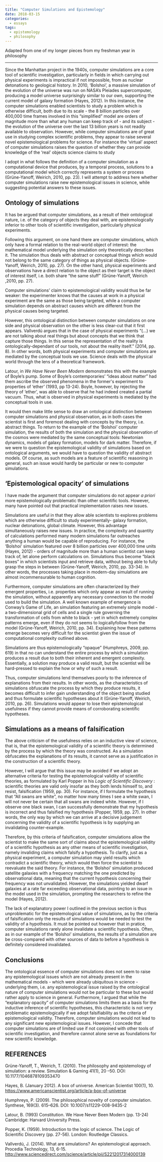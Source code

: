 ```yaml
---
title: "Computer Simulations and Epistemology"
date: 2018-03-15
categories:
  - essays
tags:
  - epistemology
  - philosophy
---
```


Adapted from one of my longer pieces from my freshman year in philosophy

---
Since the Manhattan project in the 1940s, computer simulations are a core tool of scientific investigation, particularly in fields  in which carrying out physical experiments is impractical if not impossible, from as nuclear detonations to geological history. 
In 2010, ‘Bolshoi’, a massive simulation of the evolution of the universe was run on NASA’s Pleiades supercomputer, producing a model universe surprisingly similar to our own, supporting the current model of galaxy formation (Hayes, 2012). In this instance, the computer simulations enabled scientists to study a problem which is otherwise difficult, both due to its scale - the 8 billion particles over 400,000 time frames involved in this “simplified” model are orders of magnitude more than what any human can keep track of - and its subject - the evolution of the universe over the last 13 billion years is not readily available to observation. 
However, while computer simulations are of great use in studying complex scientific problems, they appear to raise several novel epistemological problems for science.  For instance the ‘virtual’ aspect of computer simulations raises the question of whether they can provide knowledge of the ‘real’ objects science claims to study  

I adopt in what follows the definition of a computer simulation as a computational device that produces, by a temporal process, solutions to a computational model which correctly represents a system or process (Grüne-Yanoff, Weirich, 2010, pp. 23).
I will attempt to address here whether computer simulations raise new epistemological issues in science, while suggesting potential answers to these issues.

## Ontology of simulations
It has be argued that computer simulations, as a result of their ontological nature, i.e. of the category of objects they deal with, are epistemologically inferior to other tools of scientific investigation, particularly physical experiments.  

Following this argument, on one hand there are computer simulations, which only have a formal relation to the real-world object of interest: the mathematical model underlying the simulation only theoretically describes it. The simulation thus deals with abstract or conceptual things which would not belong to the same category of things as physical objects. (Grüne-Yanoff, Weirich, 2010, pp. 27). On the other hand, physical experiments and observations  have a direct relation to the object as their target is the object of interest itself, i.e. both share “the same stuff” (Grüne-Yanoff, Weirich ,2010, pp. 27).

Computer simulations’  claim to epistemological validity would thus be far weaker: the experimenter knows that the causes at work in a physical experiment are the same as those being targeted,  while a computer simulation depends on abstract causes which are different from the physical causes being targeted. 
    
However, this ontological distinction between computer simulations on one side and physical observation on the other is less clear-cut that it first appears. Vallverdú argues that in the case of physical experiments “(...) we are not talking about real things but about concepts that we think that capture those things. In this sense the representation of the reality is ontologically-dependant of our tools, not about the reality itself.” (2014, pp. 8). In other words, both physical experiments and computer simulations are mediated by the conceptual tools we use. Science deals with the physical world through the lens of a theoretical framework. 

Latour, in *We Have Never Been Modern* demonstrates this with the example of Boyle’s pump. Some of Boyle’s contemporaries’  “ideas about matter” had them ascribe the observed phenomena in the former's experiment to properties of ‘ether’ (1993, pp 13-24). Boyle, however, by rejecting the theory of ‘ether’, was able to observe that he had indeed created a partial vacuum. Thus, what is observed in physical experiments is mediated by the conceptual tools in use.  

It would then make little sense to draw an ontological distinction between computer simulations  and physical observation, as in both cases the scientist is first and foremost dealing with concepts by the theory, i.e. abstract things. To return to the example of the ‘Bolshoi’ computer simulation, the results of both the simulation and the physical observation of the cosmos were mediated by the same conceptual tools: Newtonian dynamics, models of galaxy formation, models for dark matter. 
Therefore, if we were to question the epistemological validity of simulations based on ontological arguments, we would have to question the validity of  abstract models. Of course, as such models are a feature of scientific reasoning in general, such an issue would hardly be particular or new to computer simulations. 


## ‘Epistemological opacity’ of simulations

I have made the argument that computer simulations do not appear *a priori* more epistemologically problematic than other scientific tools. However, many have pointed out that practical implementation raises new issues. 

Simulations are useful in that they allow able scientists to explores problems which are otherwise difficult to study experimentally- galaxy formation, nuclear detonations, global climate. However, this advantage simultaneously raises new issues. In practice, the complexity and quantity of calculations performed many  modern simulations far outreaches anything a human would be capable of reproducing. For instance, the ‘Bolshoi’ simulation featured over 8 billion particles over 400,000 time units (Hayes, 2012) - orders of magnitude more than a human scientist can keep track of, let alone perform calculations on. Simulations thus become “black boxes” in which scientists input and retrieve data, without being able to fully grasp the steps in between (Grüne-Yanoff, Weirich, 2010, pp. 33-34). In other words, the processes taking place in modern-day simulations are almost incommensurable to human cognition. 

Furthermore, computer simulations are often characterized by their emergent properties, i.e. properties which only appear as result of running the simulation, without apparently any necessary connection to the model used to build the simulation. A well known example of emergence is Conway’s Game of Life, an simulation featuring an extremely simple model - a two-dimensional grid of cells and a single rule governing the transformation of cells from white to black - yet in which extremely complex patterns emerge, even if they do not seems to  logicallyfollow from the model (Grüne-Yanoff, Weirich, 2010, pp. 34). Explaining how these patterns emerge becomes very difficult for the scientist given the issue of computational complexity outlined above.

Simulations are thus epistemologically “opaque” (Humphreys, 2009, pp. 619) in that no can understand the entire process by which a simulation produces a result due to both their inherent and emergent complexity. Essentially, a solution may produce a valid result, but the scientist will be hard-pressed to explain the how or why of such a result.
    
Thus, computer simulations lend themselves poorly to the inference of explanations from their results. In other words, as the characteristics of simulations obfuscate the process by which they produce results, it becomes  difficult to infer gain understanding of the object being studied and thus formulate  scientific hypotheses about it (Grüne-Yanoff, Weirich, 2010, pp. 26). Simulations would  appear to lose their epistemological usefulness if they cannot provide means of corroborating scientific hypotheses.     

## Simulations as a means of falsification

The above criticism of the usefulness relies on an inductive view of science, that is, that the epistemological validity of a scientific theory is determined by the process by which the theory was constructed. As a simulation obfuscates the explanations of its results, it cannot serve as a justification in the construction of a scientific theory. 

However, I will argue that this issue may be avoided if we adopt an alternative criteria for testing the epistemological validity of scientific theories, as formulated by Karl Popper in his *Logic of Scientific Discovery* : scientific theories are valid only insofar as they both lends himself to, and resist, falsification (1959, pp. 30). For instance, if I formulate the hypothesis that “All swans are white”, no matter how many times I see a white swan, I will not never be certain that all swans are indeed white. However, if I observe one black swan, I can successfully demonstrate that my hypothesis is incorrect and thus falsified my hypothesis (Popper, 1959, pp. 27). In other words, the only way by which we can arrive at a decisive judgement concerning the validity of a scientific hypothesis is by supplying an invalidating counter-example.

Therefore, by this criteria of falsification, computer simulations allow the scientist to make the same sort of claims about the epistemological validity of a scientific hypothesis as any other means of scientific investigation, namely invaliding claims which falsify a hypothesis. To clarify,  just as a physical experiment, a computer simulation may yield results which contradict a scientific theory, which would then force the scientist to reevaluate the said theory.  For instance, the ‘Bolshoi’ simulation produced satellite galaxies with a frequency matching the one predicted by observational data, meaning that the current hypothesis concerning their frequency was not unvalidated.  However, the simulations yielded dwarf galaxies at a rate far exceeding observational data, pointing to an issue in the model used in the simulation, prompting the researchers to refine the model (Hayes, 2012).

The lack of explanatory power I outlined in the previous section is thus unproblematic for the epistemological value of simulations, as by the criteria of falsification only the results of simulations would be needed to test the validity of a hypothesis. It must be pointed  out however that in pratice, computer simulations rarely alone invalidate a scientific hypothesis. Often, as in our example of the ‘Bolshoi’ simulations, the results of a simulation are be cross-compared with other sources of data to before a hypothesis is definitely considered invalidated.

## Conclusions

The ontological essence of computer simulations does not seem to raise any epistemological issues which are not already present in the mathematical models - which were already ubiquitous in science - underlying them, i.e. any epistemological issue raised by the ontological nature of computer simulations would not be particular to these but would rather apply to science in general. Furthermore, I argued that  while the “explanatory opacity” of computer simulations limits them as a basis for the inductive inference of scientific hypotheses, this characteristic is not very problematic epistemologically if we adopt falsifiability as the criteria of epistemological  validity. Therefore, computer simulations would not lead to any significant new epistemological issues. However, I concede that computer simulations are of limited use if not conjoined with other tools of scientific investigation, and therefore cannot alone serve as foundations for new scientific knowledge.

## REFERENCES
Grüne-Yanoff, T., Weirich, T. (2010). The philosophy and epistemology of simulation: a review. 
Simulation & Gaming 41(1), 20 –50. DOI: 10.1177/1046878109353470

Hayes, B. (January 2012). A box of universe. American Scientist 100(1), 10. 
https://www.americanscientist.org/article/a-box-of-universe

Humphreys, P. (2009).  The philosophical novelty of computer simulation. Synthese, 169(3). 
 615–626. DOI: 10.1007/s11229-008-9435-2

Latour, B. (1993) Constitution. We Have Never Been Modern (pp. 13-24) Cambridge: Harvard 
University Press. 

Popper, K. (1959). Introduction to the logic of science. The Logic of Scientific Discovery (pp. 
27-56). London: Routledge Classics.

Vallverdú, J. (2014). What are simulations? An epistemological approach. Procedia Technology, 
13,  6-15.  http://www.sciencedirect.com/science/article/pii/S2212017314000139
